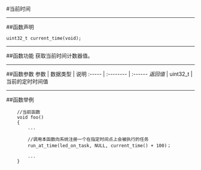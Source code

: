 #当前时间
***
##函数声明
```
uint32_t current_time(void);
```


***
##函数功能
获取当前时间计数器值。

***
##函数参数
参数    | 数据类型   | 说明
:----- | :-------- | :------
*返回值*  | uint32_t | 当前的定时时间值

***
##函数举例
```	
	//当前函数
	void foo()
	{
		...
	
		//调用本函数向系统注册一个在指定时间点上会被执行的任务
		run_at_time(led_on_task, NULL, current_time() + 100)；
	
		...
	}
```